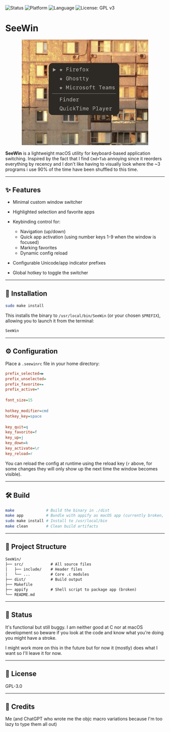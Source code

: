 ![Status](<https://img.shields.io/badge/Status-it_works_%C2%AF_%5C_%5F_(%E3%83%84)_%5F_/¯-brightgreen>)
![Platform](https://img.shields.io/badge/platform-macOS-lightgrey?logo=apple)
![Language](https://img.shields.io/badge/language-C-blue)
![License: GPL v3](https://img.shields.io/badge/license-GPLv3-blue.svg)

# SeeWin

<div align="center">
  <img src="assets/screenshot.png" alt="SeeWin screenshot" width="400"/>
</div>

**SeeWin** is a lightweight macOS utility for keyboard-based application switching. Inspired by the fact that I find `Cmd+Tab` annoying since it reorders everything by recency and I don't like having to visually look where the ~3 programs i use 90% of the time have been shuffled to this time.

---

## ✨ Features

- Minimal custom window switcher
- Highlighted selection and favorite apps
- Keybinding control for:

  - Navigation (up/down)
  - Quick app activation (using number keys 1-9 when the window is focused)
  - Marking favorites
  - Dynamic config reload

- Configurable Unicode/app indicator prefixes
- Global hotkey to toggle the switcher

---

## 🔧 Installation

```bash
sudo make install
```

This installs the binary to `/usr/local/bin/SeeWin` (or your chosen `$PREFIX`), allowing you to launch it from the terminal:

```bash
SeeWin
```

---

## ⚙️ Configuration

Place a `.seewinrc` file in your home directory:

```ini
prefix_selected=▶
prefix_unselected=
prefix_favorite=★
prefix_active=*

font_size=15

hotkey_modifier=cmd
hotkey_key=space

key_quit=q
key_favorite=f
key_up=j
key_down=k
key_activate=\r
key_reload=r
```

You can reload the config at runtime using the reload key (`r` above, for some changes they will only show up the next time the window becomes visible).

---

## 🛠 Build

```bash
make              # Build the binary in ./dist
make app          # Bundle with appify as macOS app (currently broken, might fix in the future)
sudo make install # Install to /usr/local/bin
make clean        # Clean build artifacts
```

---

## 📂 Project Structure

```
SeeWin/
├── src/            # All source files
│   ├── include/    # Header files
│   └── ...         # Core .c modules
├── dist/           # Build output
├── Makefile
├── appify          # Shell script to package app (broken)
└── README.md
```

---

## 🧪 Status

It's functional but still buggy. I am neither good at C nor at macOS development so beware if you look at the code and know what you're doing you might have a stroke.

I might work more on this in the future but for now it (mostly) does what I want so I'll leave it for now.

---

## 📄 License

GPL-3.0

---

## 🙌 Credits

Me (and ChatGPT who wrote me the objc macro variations because I'm too lazy to type them all out)
